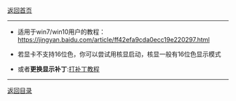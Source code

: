 [返回首页](./Home)

***
- 适用于win7/win10用户的教程：https://jingyan.baidu.com/article/ff42efa9cda0ecc19e220297.html

- 若显卡不支持16位色，你可以尝试用核显启动，核显一般有16位色显示模式

- 或者**更换显示补丁**:[打补丁教程](运行后菜单不显示问题)












***
[返回目录](./常见问题指南)